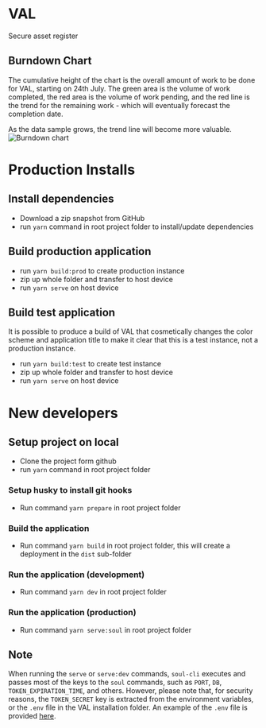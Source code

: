 # VAL

Secure asset register

## Burndown Chart

The cumulative height of the chart is the overall amount of work to be done for VAL, starting on 24th July. The green area is the volume of work completed, the red area is the volume of work pending, and the red line is the trend for the remaining work - which will eventually forecast the completion date.

As the data sample grows, the trend line will become more valuable.
![Burndown chart](https://docs.google.com/spreadsheets/d/e/2PACX-1vTOhfaDcSORmcH_LCzAVAkRcUvEZbz_DqZVo63WaSAmqwIy_CpSq1g-EQ2hM7-O_pM02HRcr_4S48f2/pubchart?oid=1341797319&format=image)

# Production Installs

## Install dependencies

- Download a zip snapshot from GitHub
- run `yarn` command in root project folder to install/update dependencies

## Build production application

- run `yarn build:prod` to create production instance
- zip up whole folder and transfer to host device
- run `yarn serve` on host device

## Build test application

It is possible to produce a build of VAL that cosmetically changes the color scheme and application title to make it clear that this is a test instance, not a production instance.

- run `yarn build:test` to create test instance
- zip up whole folder and transfer to host device
- run `yarn serve` on host device

# New developers

## Setup project on local

- Clone the project form github
- run `yarn` command in root project folder

### Setup husky to install git hooks

- Run command `yarn prepare` in root project folder

### Build the application

- Run command `yarn build` in root project folder, this will create a deployment in the `dist` sub-folder

### Run the application (development)

- Run command `yarn dev` in root project folder

### Run the application (production)

- Run command `yarn serve:soul` in root project folder

## Note

When running the `serve` or `serve:dev` commands, `soul-cli` executes and passes
most of the keys to the `soul` commands,
such as `PORT`, `DB`, `TOKEN_EXPIRATION_TIME`, and others.
However, please note that, for security reasons, the `TOKEN_SECRET` key is extracted
from the environment variables, or the `.env` file in the VAL installation folder.  An example of the `.env` file is provided [here](https://github.com/DeepBlueCLtd/RCO/blob/main/.env).
